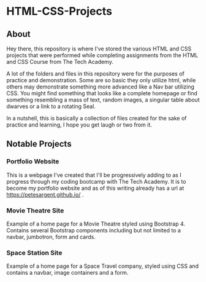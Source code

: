 # HTML-CSS-Projects
## About
Hey there, this repository is where I've stored the various HTML and CSS projects that were performed while completing assignments from the HTML and CSS Course from The Tech Academy. 

A lot of the folders and files in this repository were for the purposes of practice and demonstration. Some are so basic they only utilize html, while others may demonstrate something more advanced like a Nav bar utilizing CSS. You might find something that looks like a complete homepage or find something resembling a mass of text, random images, a singular table about dwarves or a link to a rotating Seal. 

In a nutshell, this is basically a collection of files created for the sake of practice and learning, I hope you get laugh or two from it.
## Notable Projects
### Portfolio Website
This is a webpage I've created that I'll be progressively adding to as I progress through my coding bootcamp with The Tech Academy. It is to become my portfolio website and as of this writing already has a url at https://petesargent.github.io/ .
### Movie Theatre Site
Example of a home page for a Movie Theatre styled using Bootstrap 4. Contains several Bootstrap components including but not limited to a navbar, jumbotron, form and cards.
### Space Station Site
Example of a home page for a Space Travel company, styled using CSS and contains a navbar, image containers and a form. 
